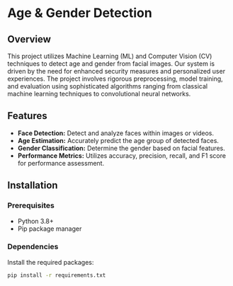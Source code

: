 # Age & Gender Detection

## Overview
This project utilizes Machine Learning (ML) and Computer Vision (CV) techniques to detect age and gender from facial images. Our system is driven by the need for enhanced security measures and personalized user experiences. The project involves rigorous preprocessing, model training, and evaluation using sophisticated algorithms ranging from classical machine learning techniques to convolutional neural networks.

## Features
- **Face Detection:** Detect and analyze faces within images or videos.
- **Age Estimation:** Accurately predict the age group of detected faces.
- **Gender Classification:** Determine the gender based on facial features.
- **Performance Metrics:** Utilizes accuracy, precision, recall, and F1 score for performance assessment.

## Installation

### Prerequisites
- Python 3.8+
- Pip package manager

### Dependencies
Install the required packages:
```bash
pip install -r requirements.txt
